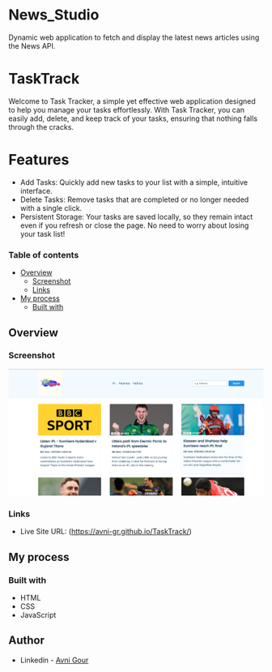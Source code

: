 # News_Studio
Dynamic web application to fetch and display the latest news articles using the News API.

# TaskTrack
Welcome to Task Tracker, a simple yet effective web application designed to help you manage your tasks effortlessly. With Task Tracker, you can easily add, delete, and keep track of your tasks, ensuring that nothing falls through the cracks.

# Features
- Add Tasks: Quickly add new tasks to your list with a simple, intuitive interface.
- Delete Tasks: Remove tasks that are completed or no longer needed with a single click.
- Persistent Storage: Your tasks are saved locally, so they remain intact even if you refresh or close the page. No need to worry about losing your task list!

### Table of contents

- [Overview](#overview)
  - [Screenshot](#screenshot)
  - [Links](#links)
- [My process](#my-process)
  - [Built with](#built-with)

## Overview

### Screenshot

![](https://github.com/Avni-gr/News_Studio/blob/main/Screenshot%202024-06-17%20000100.png?raw=true)

### Links

- Live Site URL: (https://avni-gr.github.io/TaskTrack/)

## My process

### Built with

- HTML
- CSS
- JavaScript

## Author

- Linkedin - [Avni Gour](https://www.linkedin.com/in/avni-gour-aa2375201/)







